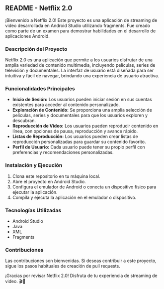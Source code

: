 ## README - Netflix 2.0

¡Bienvenido a Netflix 2.0! Este proyecto es una aplicación de streaming de video desarrollada en Android Studio utilizando fragments. Fue creado como parte de un examen para demostrar habilidades en el desarrollo de aplicaciones Android.

### Descripción del Proyecto
Netflix 2.0 es una aplicación que permite a los usuarios disfrutar de una amplia variedad de contenido multimedia, incluyendo películas, series de televisión y documentales. La interfaz de usuario está diseñada para ser intuitiva y fácil de navegar, brindando una experiencia de usuario atractiva.

### Funcionalidades Principales
- **Inicio de Sesión:** Los usuarios pueden iniciar sesión en sus cuentas existentes para acceder al contenido personalizado.
- **Exploración de Contenido:** Se proporciona una amplia selección de películas, series y documentales para que los usuarios exploren y descubran.
- **Reproducción de Video:** Los usuarios pueden reproducir contenido en línea, con opciones de pausa, reproducción y avance rápido.
- **Listas de Reproducción:** Los usuarios pueden crear listas de reproducción personalizadas para guardar su contenido favorito.
- **Perfil de Usuario:** Cada usuario puede tener su propio perfil con preferencias y recomendaciones personalizadas.

### Instalación y Ejecución
1. Clona este repositorio en tu máquina local.
2. Abre el proyecto en Android Studio.
3. Configura el emulador de Android o conecta un dispositivo físico para ejecutar la aplicación.
4. Compila y ejecuta la aplicación en el emulador o dispositivo.

### Tecnologías Utilizadas
- Android Studio
- Java
- XML
- Fragments

### Contribuciones
Las contribuciones son bienvenidas. Si deseas contribuir a este proyecto, sigue los pasos habituales de creación de pull requests.

¡Gracias por revisar Netflix 2.0! Disfruta de tu experiencia de streaming de video. 🎬🍿
